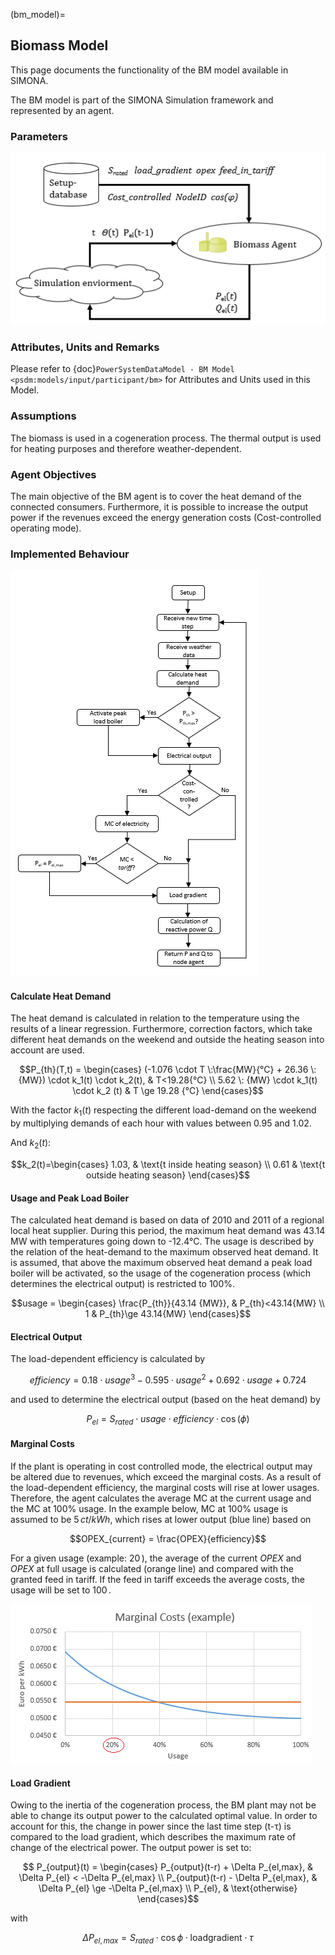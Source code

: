 (bm_model)=
## Biomass Model

This page documents the functionality of the BM model available in SIMONA.

The BM model is part of the SIMONA Simulation framework and represented by an agent.

### Parameters

![](../_static/figures/models/bm_model/bm_parameters.png)

### Attributes, Units and Remarks

Please refer to {doc}`PowerSystemDataModel - BM Model <psdm:models/input/participant/bm>` for Attributes and Units used in this Model.

### Assumptions
The biomass is used in a cogeneration process. The thermal output is used for heating purposes and therefore weather-dependent.

### Agent Objectives
The main objective of the BM agent is to cover the heat demand of the connected consumers. Furthermore, it is possible to increase the output power if the revenues exceed the energy generation costs (Cost-controlled operating mode).

### Implemented Behaviour

![](../_static/figures/models/bm_model/bm_behaviour.png)

#### Calculate Heat Demand
The heat demand is calculated in relation to the temperature using the results of a linear regression. Furthermore, correction factors, which take different heat demands on the weekend and outside the heating season into account are used.

$$P_{th}(T,t) = \begin{cases}
(-1.076 \cdot T \:\frac{MW}{°C} + 26.36 \:{MW}) \cdot k_1(t) \cdot k_2(t), & T<19.28{°C} \\
5.62 \: {MW} \cdot k_1(t) \cdot k_2 (t) & T \ge 19.28 {°C}
\end{cases}$$

With the factor $k_1(t)$ respecting the different load-demand on the weekend by multiplying demands of each hour with values between 0.95 and 1.02.

And $k_2(t)$:

$$k_2(t)=\begin{cases}
1.03, & \text{t inside heating season} \\
0.61 & \text{t outside heating season}
\end{cases}$$

#### Usage and Peak Load Boiler

The calculated heat demand is based on data of 2010 and 2011 of a regional local heat supplier. During this period, the maximum heat demand was 43.14 MW with temperatures going down to -12.4°C. The usage is described by the relation of the heat-demand to the maximum observed heat demand. It is assumed, that above the maximum observed heat demand a peak load boiler will be activated, so the usage of the cogeneration process (which determines the electrical output) is restricted to 100%.

$$usage = \begin{cases}
\frac{P_{th}}{43.14 {MW}}, & P_{th}<43.14{MW} \\
1 & P_{th}\ge 43.14{MW}
\end{cases}$$

#### Electrical Output
The load-dependent efficiency is calculated by

$$efficiency = 0.18 \cdot usage^3  -0.595 \cdot usage^2 +0.692 \cdot usage + 0.724 $$

and used to determine the electrical output (based on the heat demand) by

$$ P_{el} = S_{rated} \cdot usage \cdot efficiency \cdot \cos(\phi) $$


#### Marginal Costs
If the plant is operating in cost controlled mode, the electrical output may be altered due to revenues, which exceed the marginal costs. As a result of the load-dependent efficiency, the marginal costs will rise at lower usages. Therefore, the agent calculates the average MC at the current usage and the MC at 100% usage. In the example below, MC at 100% usage is assumed to be $5\,ct/kWh$, which rises at lower output (blue line) based on

$$OPEX_{current} = \frac{OPEX}{efficiency}$$

For a given usage (example: $20\,%$), the average of the current $OPEX$ and $OPEX$ at full usage is calculated (orange line) and compared with the granted feed in tariff. If the feed in tariff exceeds the average costs, the usage will be set to $100\,%$.

![](../_static/figures/models/bm_model/mc.png)

#### Load Gradient
Owing to the inertia of the cogeneration process, the BM plant may not be able to change its output power to the calculated optimal value. In order to account for this, the change in power since the last time step (t-τ) is compared to the load gradient, which describes the maximum rate of change of the electrical power. The output power is set to:

$$ P_{output}(t) = \begin{cases}
P_{output}(t-r) + \Delta P_{el,max}, & \Delta P_{el} < -\Delta P_{el,max} \\
P_{output}(t-r) - \Delta P_{el,max}, & \Delta P_{el} \ge -\Delta P_{el,max} \\
P_{el}, & \text{otherwise}
\end{cases}$$

with

$$
\Delta P_{el,max}=S_{rated} \cdot \cos{\phi} \cdot \text{loadgradient} \cdot \tau
$$
